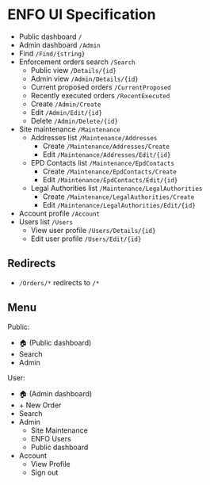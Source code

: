 # ENFO UI Specification

* Public dashboard `/`
* Admin dashboard `/Admin`
* Find `/Find/{string}`
* Enforcement orders search `/Search`
    * Public view `/Details/{id}`
    * Admin view `/Admin/Details/{id}`
    * Current proposed orders `/CurrentProposed`
    * Recently executed orders `/RecentExecuted`
    * Create `/Admin/Create`
    * Edit `/Admin/Edit/{id}`
    * Delete `/Admin/Delete/{id}`
* Site maintenance `/Maintenance`
    * Addresses list `/Maintenance/Addresses`
        * Create `/Maintenance/Addresses/Create`
        * Edit `/Maintenance/Addresses/Edit/{id}`
    * EPD Contacts list `/Maintenance/EpdContacts`
        * Create `/Maintenance/EpdContacts/Create`
        * Edit `/Maintenance/EpdContacts/Edit/{id}`
    * Legal Authorities list `/Maintenance/LegalAuthorities`
        * Create `/Maintenance/LegalAuthorities/Create`
        * Edit `/Maintenance/LegalAuthorities/Edit/{id}`
* Account profile `/Account`
* Users list `/Users`
    * View user profile `/Users/Details/{id}`
    * Edit user profile `/Users/Edit/{id}`

## Redirects

* `/Orders/*` redirects to `/*`

## Menu

Public:

* 🏠 (Public dashboard)
* Search
* Admin

User:

* 🏠 (Admin dashboard)
* +&nbsp;New Order
* Search
* Admin
    * Site Maintenance
    * ENFO Users
    * Public dashboard
* Account
    * View Profile
    * Sign out